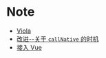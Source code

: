 # Note

- [Viola](./viola/about-viola.md)
- [改进--关于 `callNative` 的时机](./viola/关于callNative时机.md)
- [接入 Vue](./vue/to-access-Vue.md)